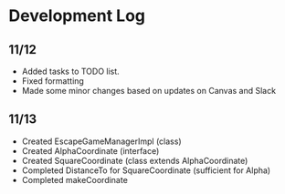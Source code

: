 # Development Log

## 11/12

- Added tasks to TODO list.
- Fixed formatting
- Made some minor changes based on updates on Canvas and Slack

## 11/13

- Created EscapeGameManagerImpl (class)
- Created AlphaCoordinate (interface)
- Created SquareCoordinate (class extends AlphaCoordinate)
- Completed DistanceTo for SquareCoordinate (sufficient for Alpha)
- Completed makeCoordinate
